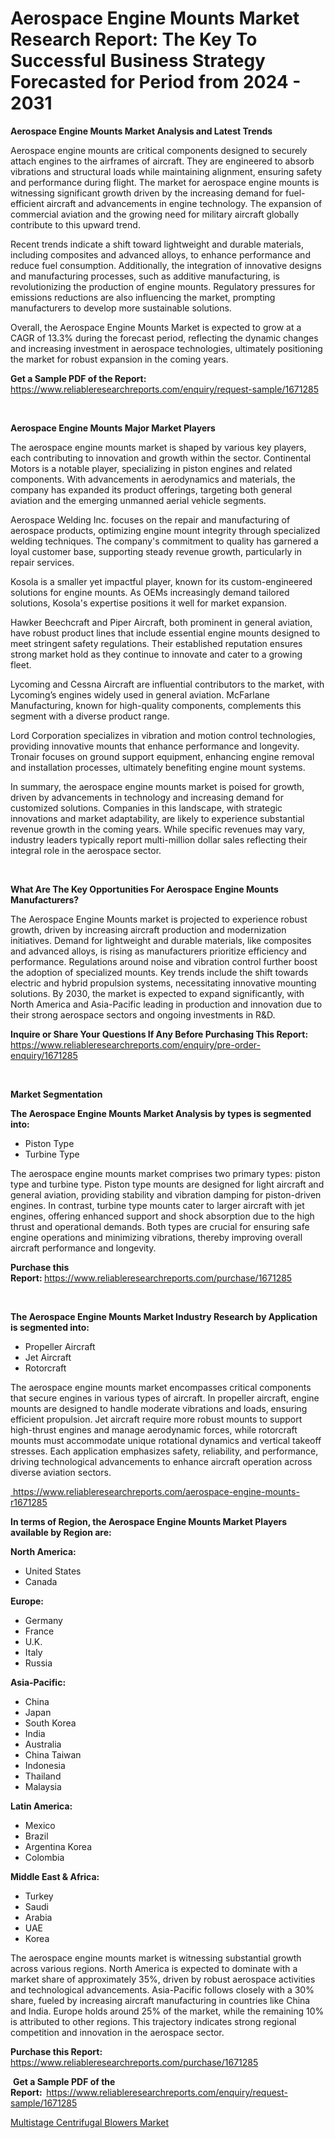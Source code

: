 <p><h1>Aerospace Engine Mounts Market Research Report: The Key To Successful Business Strategy Forecasted for Period from 2024 - 2031</h1></p><p><strong>Aerospace Engine Mounts Market Analysis and Latest Trends</strong></p>
<p><p>Aerospace engine mounts are critical components designed to securely attach engines to the airframes of aircraft. They are engineered to absorb vibrations and structural loads while maintaining alignment, ensuring safety and performance during flight. The market for aerospace engine mounts is witnessing significant growth driven by the increasing demand for fuel-efficient aircraft and advancements in engine technology. The expansion of commercial aviation and the growing need for military aircraft globally contribute to this upward trend.</p><p>Recent trends indicate a shift toward lightweight and durable materials, including composites and advanced alloys, to enhance performance and reduce fuel consumption. Additionally, the integration of innovative designs and manufacturing processes, such as additive manufacturing, is revolutionizing the production of engine mounts. Regulatory pressures for emissions reductions are also influencing the market, prompting manufacturers to develop more sustainable solutions. </p><p>Overall, the Aerospace Engine Mounts Market is expected to grow at a CAGR of 13.3% during the forecast period, reflecting the dynamic changes and increasing investment in aerospace technologies, ultimately positioning the market for robust expansion in the coming years.</p></p>
<p><strong>Get a Sample PDF of the Report:&nbsp;</strong> <a href="https://www.reliableresearchreports.com/enquiry/request-sample/1671285?utm_campaign=37&utm_medium=2&utm_source=Github&utm_content=ia&utm_term=27122024&utm_id=aerospace-engine-mounts">https://www.reliableresearchreports.com/enquiry/request-sample/1671285</a></p>
<p>&nbsp;</p>
<p><strong>Aerospace Engine Mounts Major Market Players</strong></p>
<p><p>The aerospace engine mounts market is shaped by various key players, each contributing to innovation and growth within the sector. Continental Motors is a notable player, specializing in piston engines and related components. With advancements in aerodynamics and materials, the company has expanded its product offerings, targeting both general aviation and the emerging unmanned aerial vehicle segments.</p><p>Aerospace Welding Inc. focuses on the repair and manufacturing of aerospace products, optimizing engine mount integrity through specialized welding techniques. The company's commitment to quality has garnered a loyal customer base, supporting steady revenue growth, particularly in repair services.</p><p>Kosola is a smaller yet impactful player, known for its custom-engineered solutions for engine mounts. As OEMs increasingly demand tailored solutions, Kosola's expertise positions it well for market expansion.</p><p>Hawker Beechcraft and Piper Aircraft, both prominent in general aviation, have robust product lines that include essential engine mounts designed to meet stringent safety regulations. Their established reputation ensures strong market hold as they continue to innovate and cater to a growing fleet.</p><p>Lycoming and Cessna Aircraft are influential contributors to the market, with Lycoming’s engines widely used in general aviation. McFarlane Manufacturing, known for high-quality components, complements this segment with a diverse product range.</p><p>Lord Corporation specializes in vibration and motion control technologies, providing innovative mounts that enhance performance and longevity. Tronair focuses on ground support equipment, enhancing engine removal and installation processes, ultimately benefiting engine mount systems.</p><p>In summary, the aerospace engine mounts market is poised for growth, driven by advancements in technology and increasing demand for customized solutions. Companies in this landscape, with strategic innovations and market adaptability, are likely to experience substantial revenue growth in the coming years. While specific revenues may vary, industry leaders typically report multi-million dollar sales reflecting their integral role in the aerospace sector.</p></p>
<p>&nbsp;</p>
<p><strong>What Are The Key Opportunities For Aerospace Engine Mounts Manufacturers?</strong></p>
<p><p>The Aerospace Engine Mounts market is projected to experience robust growth, driven by increasing aircraft production and modernization initiatives. Demand for lightweight and durable materials, like composites and advanced alloys, is rising as manufacturers prioritize efficiency and performance. Regulations around noise and vibration control further boost the adoption of specialized mounts. Key trends include the shift towards electric and hybrid propulsion systems, necessitating innovative mounting solutions. By 2030, the market is expected to expand significantly, with North America and Asia-Pacific leading in production and innovation due to their strong aerospace sectors and ongoing investments in R&D.</p></p>
<p><strong>Inquire or Share Your Questions If Any Before Purchasing This Report:</strong> <a href="https://www.reliableresearchreports.com/enquiry/pre-order-enquiry/1671285?utm_campaign=37&utm_medium=2&utm_source=Github&utm_content=ia&utm_term=27122024&utm_id=aerospace-engine-mounts">https://www.reliableresearchreports.com/enquiry/pre-order-enquiry/1671285</a></p>
<p>&nbsp;</p>
<p><strong>Market Segmentation</strong></p>
<p><strong>The Aerospace Engine Mounts Market Analysis by types is segmented into:</strong></p>
<p><ul><li>Piston Type</li><li>Turbine Type</li></ul></p>
<p><p>The aerospace engine mounts market comprises two primary types: piston type and turbine type. Piston type mounts are designed for light aircraft and general aviation, providing stability and vibration damping for piston-driven engines. In contrast, turbine type mounts cater to larger aircraft with jet engines, offering enhanced support and shock absorption due to the high thrust and operational demands. Both types are crucial for ensuring safe engine operations and minimizing vibrations, thereby improving overall aircraft performance and longevity.</p></p>
<p><strong>Purchase this Report:&nbsp;</strong><a href="https://www.reliableresearchreports.com/purchase/1671285?utm_campaign=37&utm_medium=2&utm_source=Github&utm_content=ia&utm_term=27122024&utm_id=aerospace-engine-mounts">https://www.reliableresearchreports.com/purchase/1671285</a></p>
<p>&nbsp;</p>
<p><strong>The Aerospace Engine Mounts Market Industry Research by Application is segmented into:</strong></p>
<p><ul><li>Propeller Aircraft</li><li>Jet Aircraft</li><li>Rotorcraft</li></ul></p>
<p><p>The aerospace engine mounts market encompasses critical components that secure engines in various types of aircraft. In propeller aircraft, engine mounts are designed to handle moderate vibrations and loads, ensuring efficient propulsion. Jet aircraft require more robust mounts to support high-thrust engines and manage aerodynamic forces, while rotorcraft mounts must accommodate unique rotational dynamics and vertical takeoff stresses. Each application emphasizes safety, reliability, and performance, driving technological advancements to enhance aircraft operation across diverse aviation sectors.</p></p>
<p><a href="https://www.reliableresearchreports.com/aerospace-engine-mounts-r1671285?utm_campaign=37&utm_medium=2&utm_source=Github&utm_content=ia&utm_term=27122024&utm_id=aerospace-engine-mounts">&nbsp;https://www.reliableresearchreports.com/aerospace-engine-mounts-r1671285</a></p>
<p><strong>In terms of Region, the Aerospace Engine Mounts Market Players available by Region are:</strong></p>
<p>
    <p> <strong> North America: </strong>
        <ul>
            <li>United States</li>
            <li>Canada</li>
        </ul>
        </p> 
    <p> <strong> Europe: </strong>
        <ul>
            <li>Germany</li>
            <li>France</li>
            <li>U.K.</li>
            <li>Italy</li>
            <li>Russia</li>
        </ul>
        </p> 
    <p> <strong> Asia-Pacific: </strong>
        <ul>
            <li>China</li>
            <li>Japan</li>
            <li>South Korea</li>
            <li>India</li>
            <li>Australia</li>
            <li>China Taiwan</li>
            <li>Indonesia</li>
            <li>Thailand</li>
            <li>Malaysia</li>
        </ul>
        </p> 
    <p> <strong> Latin America: </strong>
        <ul>
            <li>Mexico</li>
            <li>Brazil</li>
            <li>Argentina Korea</li>
            <li>Colombia</li>
        </ul>
        </p> 
    <p> <strong> Middle East & Africa: </strong>
        <ul>
            <li>Turkey</li>
            <li>Saudi</li>
            <li>Arabia</li>
            <li>UAE</li>
            <li>Korea</li>
        </ul>
    </p>
    </p>
<p><p>The aerospace engine mounts market is witnessing substantial growth across various regions. North America is expected to dominate with a market share of approximately 35%, driven by robust aerospace activities and technological advancements. Asia-Pacific follows closely with a 30% share, fueled by increasing aircraft manufacturing in countries like China and India. Europe holds around 25% of the market, while the remaining 10% is attributed to other regions. This trajectory indicates strong regional competition and innovation in the aerospace sector.</p></p>
<p><strong>Purchase this Report: </strong><a href="https://www.reliableresearchreports.com/purchase/1671285?utm_campaign=37&utm_medium=2&utm_source=Github&utm_content=ia&utm_term=27122024&utm_id=aerospace-engine-mounts">https://www.reliableresearchreports.com/purchase/1671285</a></p>
<p>&nbsp;<strong>Get a Sample PDF of the Report:&nbsp;&nbsp;</strong><a href="https://www.reliableresearchreports.com/enquiry/request-sample/1671285?utm_campaign=37&utm_medium=2&utm_source=Github&utm_content=ia&utm_term=27122024&utm_id=aerospace-engine-mounts">https://www.reliableresearchreports.com/enquiry/request-sample/1671285</a></p>
<p><strong></strong></p>
<p><p><a href="https://github.com/wwwkeltoum/Market-Research-Report-List-5/blob/main/multistage-centrifugal-blowers-market.md?utm_campaign=37&utm_medium=2&utm_source=Github&utm_content=ia&utm_term=27122024&utm_id=aerospace-engine-mounts">Multistage Centrifugal Blowers Market</a></p></p>